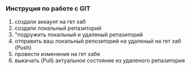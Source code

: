 ### Инструция по работе с GIT
1. создали аккаунт на гет хаб
2. создали локальный репазиторий 
3. "подружить локальный и удаленый репазиторий
4. отправить ваш локальный репозиторий на удаленый на гет хаб (Push)
5. провести изменения на гет хабе 
6. выкачать (Pull) актуальное состояние из удаленого репазитория 